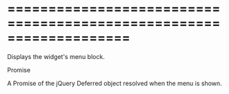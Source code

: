 <!--**
/*-------------------------------------------
    Auto-generated file. Do not modify.
-------------------------------------------

**-->
===================================================================
===================================================================

<!--shortDescription-->
Displays the widget's menu block.
<!--/shortDescription-->

<!--returnType-->Promise<!--/returnType-->
<!--returnDescription-->
A Promise of the jQuery Deferred object resolved when the menu is shown.
<!--/returnDescription-->

<!--fullDescription-->

<!--/fullDescription-->